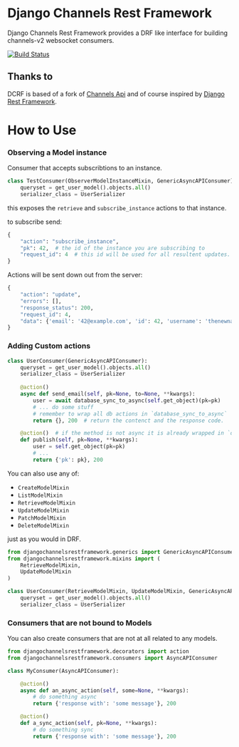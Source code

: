 # Django Channels Rest Framework

Django Channels Rest Framework provides a DRF like interface for building channels-v2 websocket consumers.


[![Build Status](https://travis-ci.org/hishnash/djangochannelsrestframework.svg?branch=master)](https://travis-ci.org/hishnash/djangochannelsrestframework)


## Thanks to


DCRF is based of a fork of [Channels Api](https://github.com/linuxlewis/channels-api) and of course inspired by [Django Rest Framework](http://www.django-rest-framework.org/).


# How to Use



### Observing a Model instance
Consumer that accepts subscribtions to an instance.
```python
class TestConsumer(ObserverModelInstanceMixin, GenericAsyncAPIConsumer):
    queryset = get_user_model().objects.all()
    serializer_class = UserSerializer
```

this exposes the `retrieve` and `subscribe_instance` actions to that instance.

to subscribe send:
```python
{
    "action": "subscribe_instance",
    "pk": 42,  # the id of the instance you are subscribing to
    "request_id": 4  # this id will be used for all resultent updates.
}
```

Actions will be sent down out from the server:
```python
{
    "action": "update",
    "errors": [],
    "response_status": 200,
    "request_id": 4,
    "data": {'email': '42@example.com', 'id': 42, 'username': 'thenewname'},
}
```

### Adding Custom actions
```python
class UserConsumer(GenericAsyncAPIConsumer):
    queryset = get_user_model().objects.all()
    serializer_class = UserSerializer
    
    @action()
    async def send_email(self, pk=None, to=None, **kwargs):
        user = await database_sync_to_async(self.get_object)(pk=pk)
        # ... do some stuff
        # remember to wrap all db actions in `database_sync_to_async`
        return {}, 200  # return the contenct and the response code.

    @action()  # if the method is not async it is already wrapped in `database_sync_to_async`
    def publish(self, pk=None, **kwargs):
        user = self.get_object(pk=pk)
        # ...
        return {'pk': pk}, 200
```

You can also use any of:
* `CreateModelMixin`
* `ListModelMixin`
* `RetrieveModelMixin`
* `UpdateModelMixin`
* `PatchModelMixin`
* `DeleteModelMixin`

just as you would in DRF.

```python
from djangochannelsrestframework.generics import GenericAsyncAPIConsumer
from djangochannelsrestframework.mixins import (
    RetrieveModelMixin,
    UpdateModelMixin
)

class UserConsumer(RetrieveModelMixin, UpdateModelMixin, GenericAsyncAPIConsumer):
    queryset = get_user_model().objects.all()
    serializer_class = UserSerializer
```


### Consumers that are not bound to Models
You can also create consumers that are not at all related to any models.

```python
from djangochannelsrestframework.decorators import action
from djangochannelsrestframework.consumers import AsyncAPIConsumer

class MyConsumer(AsyncAPIConsumer):

    @action()
    async def an_async_action(self, some=None, **kwargs):
        # do something async
        return {'response with': 'some message'}, 200

    @action()
    def a_sync_action(self, pk=None, **kwargs):
        # do something sync
        return {'response with': 'some message'}, 200
```
